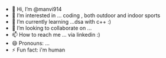 - 👋 Hi, I’m @manvi914
- 👀 I’m interested in ... coding , both outdoor and indoor sports
- 🌱 I’m currently learning ...dsa with c++ :)
- 💞️ I’m looking to collaborate on ...
- 📫 How to reach me ... via linkedin :)
- 😄 Pronouns: ...
- ⚡ Fun fact: i'm human

<!---
manvi914/manvi914 is a ✨ special ✨ repository because its `README.md` (this file) appears on your GitHub profile.
You can click the Preview link to take a look at your changes.
--->
